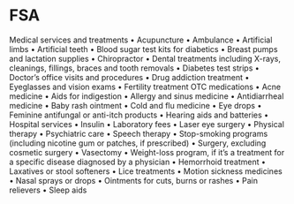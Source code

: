# FSA

Medical services and treatments
• Acupuncture 
• Ambulance
• Artificial limbs
• Artificial teeth
• Blood sugar test kits for diabetics
• Breast pumps and lactation supplies
• Chiropractor
• Dental treatments including X-rays,
cleanings, fillings, braces and
tooth removals
• Diabetes test strips
• Doctor’s office visits and procedures
• Drug addiction treatment
• Eyeglasses and vision exams
• Fertility treatment
OTC medications
• Acne medicine
• Aids for indigestion
• Allergy and sinus medicine
• Antidiarrheal medicine
• Baby rash ointment
• Cold and flu medicine
• Eye drops
• Feminine antifungal or
anti-itch products
• Hearing aids and batteries
• Hospital services
• Insulin
• Laboratory fees
• Laser eye surgery
• Physical therapy
• Psychiatric care
• Speech therapy
• Stop-smoking programs
(including nicotine gum or
patches, if prescribed)
• Surgery, excluding cosmetic surgery
• Vasectomy
• Weight-loss program, if it’s a
treatment for a specific disease
diagnosed by a physician
• Hemorrhoid treatment
• Laxatives or stool softeners
• Lice treatments
• Motion sickness medicines
• Nasal sprays or drops
• Ointments for cuts, burns or rashes
• Pain relievers
• Sleep aids 
